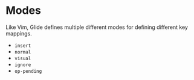 # Modes

Like Vim, Glide defines multiple different modes for defining different key mappings.

- `insert`
- `normal`
- `visual`
- `ignore`
- `op-pending`
